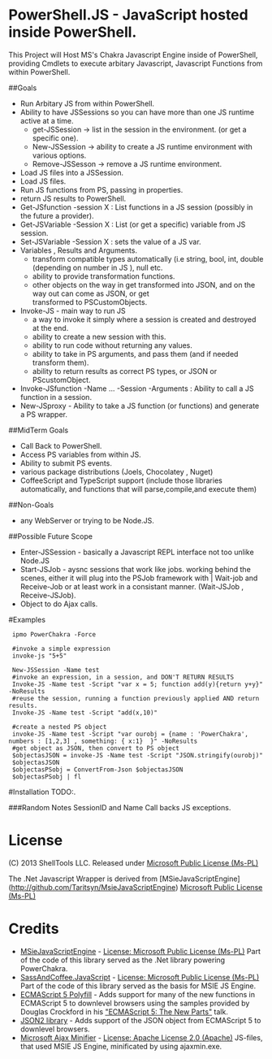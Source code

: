# PowerShell.JS - JavaScript hosted inside PowerShell.

This Project will Host MS's Chakra Javascript Engine inside of PowerShell, providing Cmdlets to execute arbitary Javascript, Javascript Functions from within PowerShell.

##Goals
* Run Arbitary JS from within PowerShell.
* Ability to have JSSessions so you can have more than one JS runtime active at a time.
    * get-JSSession -> list in the session in the environment. (or get a specific one).
    * New-JSSession -> ability to create a JS runtime environment with various options.
    * Remove-JSSesson -> remove a JS runtime environment.
* Load JS files into a JSSession.
* Load JS files.
* Run JS functions from PS, passing in properties.
* return JS results to PowerShell.
* Get-JSfunction -session X : List functions in a JS session (possibly in the future a provider).
* Get-JSVariable -Session X : List (or get a specific) variable from JS session.
* Set-JSVariable -Session X : sets the value of a JS var.
* Variables , Results and Arguments.
    * transform compatible types automatically (i.e string, bool, int, double (depending on number in JS 
      ), null etc.
    * ability to provide transformation functions.
    * other objects on the way in get transformed into JSON, and on the way out can come as JSON, or get     
      transformed to PSCustomObjects.
* Invoke-JS - main way to run JS
    * a way to invoke it simply where a session is created and destroyed at the end.
    * ability to create a new session with this.
    * ability to run code without returning any values.
    * ability to take in PS arguments, and pass them (and if needed transform them).
    * ability to return results as correct PS types, or JSON or PScustomObject.
* Invoke-JSfunction -Name ... -Session -Arguments : Ability to call a JS function in a session.
* New-JSproxy - Ability to take a JS function (or functions) and generate a PS wrapper.

##MidTerm Goals
* Call Back to PowerShell.
* Access PS variables from within JS.
* Ability to submit PS events.
* various package distributions (Joels, Chocolatey , Nuget)
* CoffeeScript and TypeScript support (include those libraries automatically, and functions that will parse,compile,and execute them)

##Non-Goals
* any WebServer or trying to be Node.JS.

##Possible Future Scope
* Enter-JSSession - basically a Javascript REPL interface not too unlike Node.JS 
* Start-JSJob - aysnc sessions that work like jobs. working behind the scenes, either it will plug
  into the PSJob framework with | Wait-job and Receive-Job or at least work in a consistant manner. (Wait-JSJob , Receive-JSJob).
* Object to do Ajax calls.

#Examples

	 ipmo PowerChakra -Force
	 
	 #invoke a simple expression
	 invoke-js "5+5"
	 
	 New-JSSession -Name test
	 #invoke an expression, in a session, and DON'T RETURN RESULTS
	 Invoke-JS -Name test -Script "var x = 5; function add(y){return y+y}" -NoResults
	 #reuse the session, running a function previously applied AND return results.
	 Invoke-JS -Name test -Script "add(x,10)"

	 #create a nested PS object
	 invoke-JS -Name test -Script "var ourobj = {name : 'PowerChakra', numbers : [1,2,3] , something: { x:1}  }" -NoResults
	 #get object as JSON, then convert to PS object 
	 $objectasJSON = invoke-JS -Name test -Script "JSON.stringify(ourobj)"
	 $objectasJSON 
	 $objectasPSobj = ConvertFrom-Json $objectasJSON
	 $objectasPSobj | fl
 

#Installation
TODO:.

###Random Notes
SessionID and Name
Call backs
JS exceptions.


# License

(C) 2013 ShellTools LLC. Released under [Microsoft Public License (Ms-PL)](https://github.com/klumsy/PowerChakra/blob/master/LICENSE.md)

The .Net Javascript Wrapper is derived from [MSieJavaScriptEngine]
(http://github.com/Taritsyn/MsieJavaScriptEngine)
[Microsoft Public License (Ms-PL)](http://github.com/Taritsyn/MsieJavaScriptEngine/blob/master/LICENSE.md)

# Credits
* [MSieJavaScriptEngine](http://github.com/Taritsyn/MsieJavaScriptEngine) - [License: Microsoft Public License (Ms-PL)](http://github.com/Taritsyn/MsieJavaScriptEngine/blob/master/LICENSE.md) Part of the code of this library served as the .Net library powering PowerChakra.
* [SassAndCoffee.JavaScript](http://github.com/xpaulbettsx/SassAndCoffee) - [License: Microsoft Public License (Ms-PL)](http://github.com/xpaulbettsx/SassAndCoffee/blob/master/COPYING) Part of the code of this library served as the basis for MSIE JS Engine.
* [ECMAScript 5 Polyfill](http://nuget.org/packages/ES5) - Adds support for many of the new functions in ECMAScript 5 to downlevel browsers using the samples provided by Douglas Crockford in his ["ECMAScript 5: The New Parts"](http://channel9.msdn.com/Events/MIX/MIX11/EXT13) talk.
* [JSON2 library](http://github.com/douglascrockford/JSON-js) - Adds support of the JSON object from ECMAScript 5 to downlevel browsers.
* [Microsoft Ajax Minifier](http://ajaxmin.codeplex.com/) - [License: Apache License 2.0 (Apache)](http://ajaxmin.codeplex.com/license) JS-files, that used MSIE JS Engine, minificated by using ajaxmin.exe.

